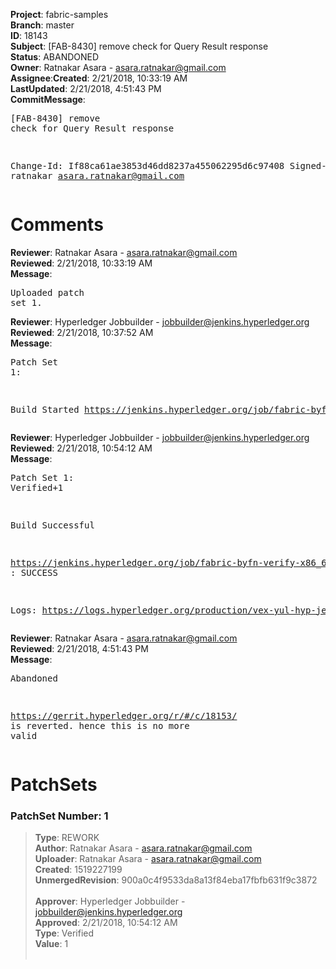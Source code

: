 <strong>Project</strong>: fabric-samples</br><strong>Branch</strong>: master<br><strong>ID</strong>: 18143<br><strong>Subject</strong>: [FAB-8430] remove check for Query Result response<br><strong>Status</strong>: ABANDONED<br><strong>Owner</strong>: Ratnakar Asara - asara.ratnakar@gmail.com<br><strong>Assignee</strong>:<strong>Created</strong>: 2/21/2018, 10:33:19 AM<br><strong>LastUpdated</strong>: 2/21/2018, 4:51:43 PM<br><strong>CommitMessage</strong>:<br><pre>[FAB-8430] remove check for Query Result response

Change-Id: If88ca61ae3853d46dd8237a455062295d6c97408
Signed-off-by: ratnakar <asara.ratnakar@gmail.com>
</pre><h1>Comments</h1><strong>Reviewer</strong>: Ratnakar Asara - asara.ratnakar@gmail.com<br><strong>Reviewed</strong>: 2/21/2018, 10:33:19 AM<br><strong>Message</strong>: <pre>Uploaded patch set 1.</pre><strong>Reviewer</strong>: Hyperledger Jobbuilder - jobbuilder@jenkins.hyperledger.org<br><strong>Reviewed</strong>: 2/21/2018, 10:37:52 AM<br><strong>Message</strong>: <pre>Patch Set 1:

Build Started https://jenkins.hyperledger.org/job/fabric-byfn-verify-x86_64/219/</pre><strong>Reviewer</strong>: Hyperledger Jobbuilder - jobbuilder@jenkins.hyperledger.org<br><strong>Reviewed</strong>: 2/21/2018, 10:54:12 AM<br><strong>Message</strong>: <pre>Patch Set 1: Verified+1

Build Successful 

https://jenkins.hyperledger.org/job/fabric-byfn-verify-x86_64/219/ : SUCCESS

Logs: https://logs.hyperledger.org/production/vex-yul-hyp-jenkins-3/fabric-byfn-verify-x86_64/219</pre><strong>Reviewer</strong>: Ratnakar Asara - asara.ratnakar@gmail.com<br><strong>Reviewed</strong>: 2/21/2018, 4:51:43 PM<br><strong>Message</strong>: <pre>Abandoned

https://gerrit.hyperledger.org/r/#/c/18153/ is reverted. hence this is no more valid</pre><h1>PatchSets</h1><h3>PatchSet Number: 1</h3><blockquote><strong>Type</strong>: REWORK<br><strong>Author</strong>: Ratnakar Asara - asara.ratnakar@gmail.com<br><strong>Uploader</strong>: Ratnakar Asara - asara.ratnakar@gmail.com<br><strong>Created</strong>: 1519227199<br><strong>UnmergedRevision</strong>: 900a0c4f9533da8a13f84eba17fbfb631f9c3872<br><br><strong>Approver</strong>: Hyperledger Jobbuilder - jobbuilder@jenkins.hyperledger.org<br><strong>Approved</strong>: 2/21/2018, 10:54:12 AM<br><strong>Type</strong>: Verified<br><strong>Value</strong>: 1<br><br></blockquote>